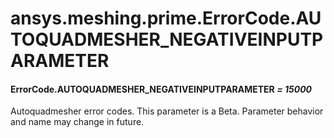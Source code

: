# ansys.meshing.prime.ErrorCode.AUTOQUADMESHER_NEGATIVEINPUTPARAMETER

#### ErrorCode.AUTOQUADMESHER_NEGATIVEINPUTPARAMETER *= 15000*

Autoquadmesher error codes.
This parameter is a Beta. Parameter behavior and name may change in future.

<!-- !! processed by numpydoc !! -->
